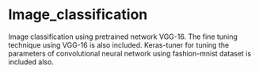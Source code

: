 # Image_classification
Image classification using pretrained network VGG-16. The fine tuning technique using VGG-16 is also included. 
Keras-tuner for tuning the parameters of convolutional neural network using fashion-mnist dataset is included also.
